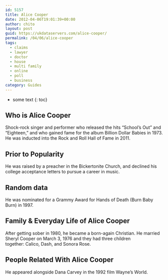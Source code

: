```yaml
---
id: 5157
title: Alice Cooper
date: 2012-04-06T19:01:39+00:00
author: chito
layout: post
guid: https://ukdataservers.com/alice-cooper/
permalink: /04/06/alice-cooper
tags:
  - claims
  - lawyer
  - doctor
  - house
  - multi family
  - online
  - poll
  - business
category: Guides
---
```


* some text
{: toc}
          
          
## Who is  Alice Cooper
                  
                  
                  
Shock-rock singer and performer who released the hits &#8220;School&#8217;s Out&#8221; and &#8220;Eighteen,&#8221; and who gained fame for the album Billion Dollar Babies in 1973. He was inducted into the Rock and Roll Hall of Fame in 2011. 
                  
                
                
                
## Prior to Popularity 
                  
                  
                  
He was raised by a preacher in the Bickertonite Church, and declined his college acceptance letters to pursue a career in music. 
                  
                
                
                
## Random data 
                  
                  
                  
He was nominated for a Grammy Award for Hands of Death (Burn Baby Burn) in 1997. 
                  
                
                
                
## Family & Everyday Life of Alice Cooper
                  
                  
                  
After getting sober in 1980, he became a born-again Christian. He married Sheryl Cooper on March 3, 1976 and they had three children together: Calico, Dash, and Sonora Rose.  
                  
                
                
                
## People Related With  Alice Cooper
                  
                  
                  
He appeared alongside Dana Carvey in the 1992 film Wayne&#8217;s World. 
                  
                
              
            
          
          
          
    
    
  
